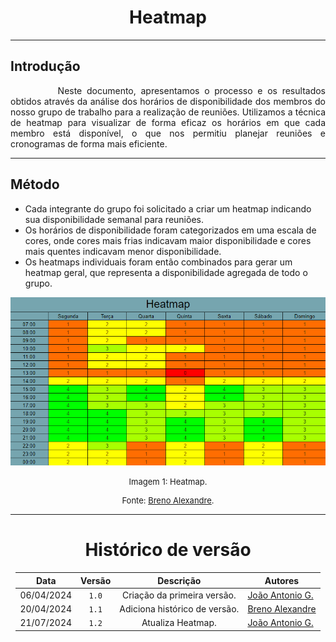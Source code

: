 <center>

# Heatmap

</center>

---

## Introdução
<p style="text-indent: 2cm; text-align: justify;">
Neste documento, apresentamos o processo e os resultados obtidos através da análise dos horários de disponibilidade dos membros do nosso grupo de trabalho para a realização de reuniões. Utilizamos a técnica de heatmap para visualizar de forma eficaz os horários em que cada membro está disponível, o que nos permitiu planejar reuniões e cronogramas de forma mais eficiente.
</p>

---

## Método
- Cada integrante do grupo foi solicitado a criar um heatmap indicando sua disponibilidade semanal para reuniões.
- Os horários de disponibilidade foram categorizados em uma escala de cores, onde cores mais frias indicavam maior disponibilidade e cores mais quentes indicavam menor disponibilidade.
- Os heatmaps individuais foram então combinados para gerar um heatmap geral, que representa a disponibilidade agregada de todo o grupo.

<div align="center">
<div align="center"><img src= "https://raw.githubusercontent.com/SBD1/2024.1-Prison-Trading/Pages/docs/assets/Heatmap.png?raw=true"/></div>
</div>

<center>

<font size="2"><p style="text-align: center">Imagem 1: Heatmap.</p></font>
<font size="2"><p style="text-align: center">Fonte: [Breno Alexandre](https://github.com/brenoalexandre0).</p></font>

</center>

---

<center>

# Histórico de versão

</center>

<div style="margin: 0 auto; width: fit-content;">

|    Data    | Versão |           Descrição           | Autores                                               |
|:----------:|:------:|:-----------------------------:|-------------------------------------------------------|
| 06/04/2024 | `1.0`  |  Criação da primeira versão.  | [João Antonio G.](https://github.com/joaoseisei)      |
| 20/04/2024 | `1.1`  | Adiciona histórico de versão. | [Breno Alexandre](https://github.com/brenoalexandre0) |
| 21/07/2024 | `1.2`  |       Atualiza Heatmap.       | [João Antonio G.](https://github.com/joaoseisei)      |

</div>
